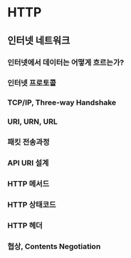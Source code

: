 # HTTP

## 인터넷 네트워크

### 인터넷에서 데이터는 어떻게 흐르는가?

### 인터넷 프로토콜

### TCP/IP, Three-way Handshake

### URI, URN, URL

### 패킷 전송과정

### API URI 설계

### HTTP 메서드

### HTTP 상태코드

### HTTP 헤더

### 협상, Contents Negotiation